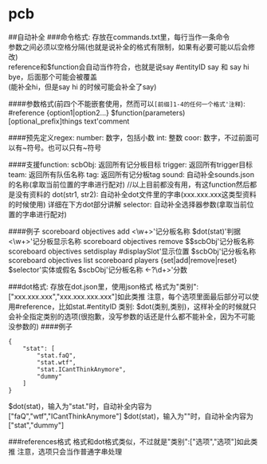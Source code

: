# pcb
##自动补全
###命令格式:
存放在commands.txt里，每行当作一条命令  
参数之间必须以空格分隔(也就是说补全的格式有限制，如果有必要可能以后会修改)  
reference和$function会自动当作符合，也就是说say #entityID say 和 say hi bye，后面那个可能会被覆盖  
(能补全hi，但是say hi 的时候可能会补全了say)  

####参数格式(前四个不能嵌套使用，然而可以```[前缀]1-4的任何一个格式'注释```):
#reference
<regex pattern>
{option1|option2...}
$function(parameters)
[optional_prefix]things
text'comment

####预先定义regex:
  number: 数字，包括小数
  int: 整数
  coor: 数字，不过前面可以有~符号。也可以只有~符号

####支援function:
  scbObj: 返回所有记分板目标
  trigger: 返回所有trigger目标
  team: 返回所有队伍名称
  tag: 返回所有记分板tag
  sound: 自动补全sounds.json的名称(拿取当前位置的字串进行配对)
  //以上目前都没有用，有这function然后都是没有资料的
  dot(str1, str2): 自动补全dot文件里的字串(xxx.xxx.xxx这类型资料的时候使用) 详细在下方dot部分讲解
  selector: 自动补全选择器参数(拿取当前位置的字串进行配对)

####例子
scoreboard objectives add <\w+>'记分板名称 $dot(stat)'判据 <\w+>'记分板显示名称
scoreboard objectives remove $$scbObj'记分板名称
scoreboard objectives setdisplay #displaySlot'显示位置 $scbObj'记分板名称
scoreboard objectives list
scoreboard players {set|add|remove|reset} $selector'实体或假名 $scbObj'记分板名称 <-?\d+>'分数


###dot格式:
存放在dot.json里，使用json格式
格式为"类别":["xxx.xxx.xxx","xxx.xxx.xxx.xxx"]如此类推
注意，每个选项里面最后部分可以使用#reference，比如stat.#entityID
类别: $dot(类别,类别)，这样补全的时候就只会补全指定类别的选项(很抱歉，没写参数的话还是什么都不能补全，因为不可能没参数的)
####例子
```
{
    "stat": [
        "stat.faQ",
        "stat.wtf",
        "stat.ICantThinkAnymore",
        "dummy"
    ]
}
```
$dot(stat)，输入为"stat."时，自动补全内容为["faQ","wtf","ICantThinkAnymore"]
$dot(stat)，输入为""时，自动补全内容为["stat","dummy"]

###references格式
格式和dot格式类似，不过就是"类别":["选项","选项"]如此类推
注意，选项只会当作普通字串处理
